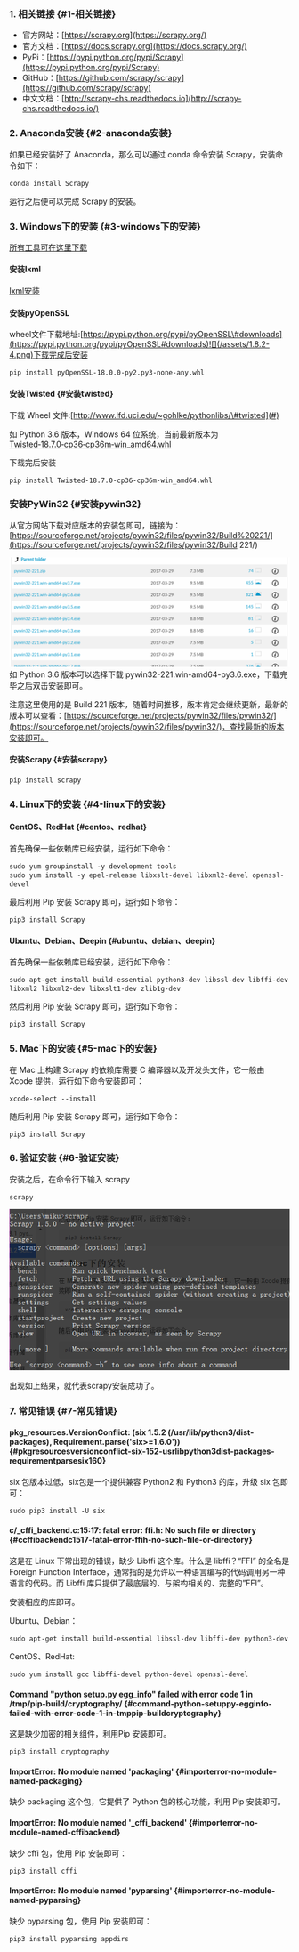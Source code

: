 ### 1. 相关链接 {#1-相关链接}

* 官方网站：[https://scrapy.org](https://scrapy.org/)
* 官方文档：[https://docs.scrapy.org](https://docs.scrapy.org/)
* PyPi：[https://pypi.python.org/pypi/Scrapy](https://pypi.python.org/pypi/Scrapy)
* GitHub：[https://github.com/scrapy/scrapy](https://github.com/scrapy/scrapy)
* 中文文档：[http://scrapy-chs.readthedocs.io](http://scrapy-chs.readthedocs.io/)

### 2. Anaconda安装 {#2-anaconda安装}

如果已经安装好了 Anaconda，那么可以通过 conda 命令安装 Scrapy，安装命令如下：

```
conda install Scrapy
```

运行之后便可以完成 Scrapy 的安装。

### 3. Windows下的安装 {#3-windows下的安装}

[所有工具可在这里下载](https://pan.baidu.com/s/1ZUb8WhkajsWkUlfDpRiBYg)

#### 安装lxml

[lxml安装](/1.kaifahuanjing/1.3/131-lxmlde-an-zhuang.md)

#### 安装pyOpenSSL

wheel文件下载地址:[https://pypi.python.org/pypi/pyOpenSSL\#downloads](https://pypi.python.org/pypi/pyOpenSSL#downloads)![](/assets/1.8.2-4.png)下载完成后安装

```
pip install pyOpenSSL-18.0.0-py2.py3-none-any.whl
```

#### 安装Twisted {#安装twisted}

下载 Wheel 文件:[http://www.lfd.uci.edu/~gohlke/pythonlibs/\#twisted](#)

如 Python 3.6 版本，Windows 64 位系统，当前最新版本为 [Twisted‑18.7.0‑cp36‑cp36m‑win\_amd64.whl](javascript:;)

下载完后安装

```
pip install Twisted‑18.7.0‑cp36‑cp36m‑win_amd64.whl
```

### 安装PyWin32 {#安装pywin32}

从官方网站下载对应版本的安装包即可，链接为：[https://sourceforge.net/projects/pywin32/files/pywin32/Build%20221/](https://sourceforge.net/projects/pywin32/files/pywin32/Build 221/)

![](/assets/1.8.2-5.png)如 Python 3.6 版本可以选择下载 pywin32-221.win-amd64-py3.6.exe，下载完毕之后双击安装即可。

注意这里使用的是 Build 221 版本，随着时间推移，版本肯定会继续更新，最新的版本可以查看：[https://sourceforge.net/projects/pywin32/files/pywin32/](https://sourceforge.net/projects/pywin32/files/pywin32/)，查找最新的版本安装即可。

#### 安装Scrapy {#安装scrapy}

```
pip install scrapy
```

### 4. Linux下的安装 {#4-linux下的安装}

#### CentOS、RedHat {#centos、redhat}

首先确保一些依赖库已经安装，运行如下命令：

```
sudo yum groupinstall -y development tools
sudo yum install -y epel-release libxslt-devel libxml2-devel openssl-devel
```

最后利用 Pip 安装 Scrapy 即可，运行如下命令：

```
pip3 install Scrapy
```

#### Ubuntu、Debian、Deepin {#ubuntu、debian、deepin}

首先确保一些依赖库已经安装，运行如下命令：

```
sudo apt-get install build-essential python3-dev libssl-dev libffi-dev libxml2 libxml2-dev libxslt1-dev zlib1g-dev
```

然后利用 Pip 安装 Scrapy 即可，运行如下命令：

```
pip3 install Scrapy
```

### 5. Mac下的安装 {#5-mac下的安装}

在 Mac 上构建 Scrapy 的依赖库需要 C 编译器以及开发头文件，它一般由 Xcode 提供，运行如下命令安装即可：

```
xcode-select --install
```

随后利用 Pip 安装 Scrapy 即可，运行如下命令：

```
pip3 install Scrapy
```

### 6. 验证安装 {#6-验证安装}

安装之后，在命令行下输入 scrapy

```
scrapy
```

![](/assets/1.8.2.9.png)

出现如上结果，就代表scrapy安装成功了。

### 7. 常见错误 {#7-常见错误}

#### pkg\_resources.VersionConflict: \(six 1.5.2 \(/usr/lib/python3/dist-packages\), Requirement.parse\('six&gt;=1.6.0'\)\) {#pkgresourcesversionconflict-six-152-usrlibpython3dist-packages-requirementparsesix160}

six 包版本过低，six包是一个提供兼容 Python2 和 Python3 的库，升级 six 包即可：

```
sudo pip3 install -U six

```

#### c/\_cffi\_backend.c:15:17: fatal error: ffi.h: No such file or directory {#ccffibackendc1517-fatal-error-ffih-no-such-file-or-directory}

这是在 Linux 下常出现的错误，缺少 Libffi 这个库。什么是 libffi？“FFI” 的全名是 Foreign Function Interface，通常指的是允许以一种语言编写的代码调用另一种语言的代码。而 Libffi 库只提供了最底层的、与架构相关的、完整的”FFI”。

安装相应的库即可。

Ubuntu、Debian：

```
sudo apt-get install build-essential libssl-dev libffi-dev python3-dev

```

CentOS、RedHat:

```
sudo yum install gcc libffi-devel python-devel openssl-devel

```

#### Command "python setup.py egg\_info" failed with error code 1 in /tmp/pip-build/cryptography/ {#command-python-setuppy-egginfo-failed-with-error-code-1-in-tmppip-buildcryptography}

这是缺少加密的相关组件，利用Pip 安装即可。

```
pip3 install cryptography

```

#### ImportError: No module named 'packaging' {#importerror-no-module-named-packaging}

缺少 packaging 这个包，它提供了 Python 包的核心功能，利用 Pip 安装即可。

#### ImportError: No module named '\_cffi\_backend' {#importerror-no-module-named-cffibackend}

缺少 cffi 包，使用 Pip 安装即可：

```
pip3 install cffi

```

#### ImportError: No module named 'pyparsing' {#importerror-no-module-named-pyparsing}

缺少 pyparsing 包，使用 Pip 安装即可：

```
pip3 install pyparsing appdirs
```



